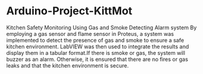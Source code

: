 # Arduino-Project-KittMot
Kitchen Safety Monitoring Using Gas and Smoke Detecting Alarm system 
By employing a gas sensor and flame sensor in Proteus, a system was implemented to detect the presence of gas and smoke to ensure a safe kitchen environment. LabVIEW was then used to integrate the results and display them in a tabular format.If there is smoke or gas, the system will buzzer as an alarm. Otherwise, it is ensured that there are no fires or gas leaks and that the kitchen environment is secure.
